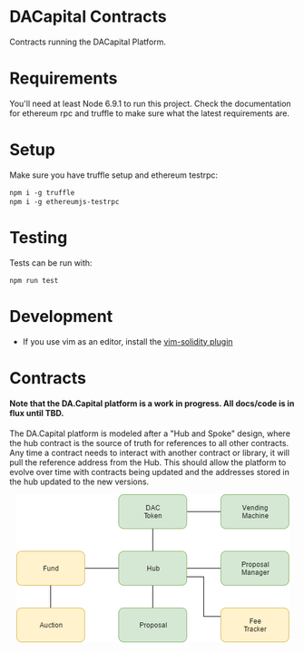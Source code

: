 DACapital Contracts
=======
Contracts running the DACapital Platform.

# Requirements
You'll need at least Node 6.9.1 to run this project. Check the documentation for ethereum rpc and truffle to make sure what the latest requirements are.

# Setup
Make sure you have truffle setup and ethereum testrpc:

```
npm i -g truffle
npm i -g ethereumjs-testrpc
```

# Testing
Tests can be run with:
```
npm run test
```

# Development
- If you use vim as an editor, install the [vim-solidity plugin](https://github.com/tomlion/vim-solidity)

# Contracts

#### Note that the DA.Capital platform is a work in progress.  All docs/code is in flux until TBD.

The DA.Capital platform is modeled after a "Hub and Spoke" design, where the hub contract is the source of truth for references to all other contracts.  Any time a contract needs to interact with another contract or library, it will pull the reference address from the Hub.  This should allow the platform to evolve over time with contracts being updated and the addresses stored in the hub updated to the new versions.

<p align="center">
  <img src="https://github.com/DACapital/contracts/blob/master/doc/DAC_Contracts.png?raw=true" alt="Sublime's custom image"/>
</p>